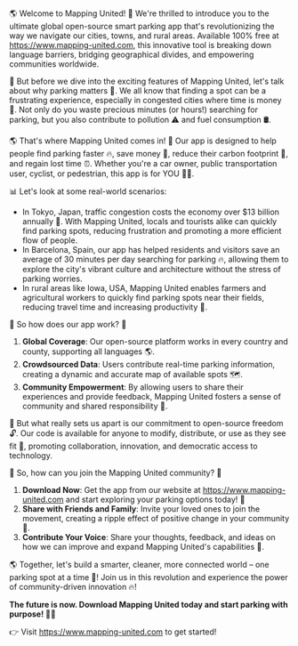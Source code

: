 🌎 Welcome to Mapping United! 🌟 We're thrilled to introduce you to the ultimate global open-source smart parking app that's revolutionizing the way we navigate our cities, towns, and rural areas. Available 100% free at https://www.mapping-united.com, this innovative tool is breaking down language barriers, bridging geographical divides, and empowering communities worldwide.

🌟 But before we dive into the exciting features of Mapping United, let's talk about why parking matters 🚗. We all know that finding a spot can be a frustrating experience, especially in congested cities where time is money 💸. Not only do you waste precious minutes (or hours!) searching for parking, but you also contribute to pollution ⚠️ and fuel consumption 🛢.

🌎 That's where Mapping United comes in! 🤩 Our app is designed to help people find parking faster 🔥, save money 💸, reduce their carbon footprint 🌿, and regain lost time ⏰. Whether you're a car owner, public transportation user, cyclist, or pedestrian, this app is for YOU 🙋‍♂️.

📊 Let's look at some real-world scenarios:

*   In Tokyo, Japan, traffic congestion costs the economy over $13 billion annually 🤯. With Mapping United, locals and tourists alike can quickly find parking spots, reducing frustration and promoting a more efficient flow of people.
*   In Barcelona, Spain, our app has helped residents and visitors save an average of 30 minutes per day searching for parking 🔥, allowing them to explore the city's vibrant culture and architecture without the stress of parking worries.
*   In rural areas like Iowa, USA, Mapping United enables farmers and agricultural workers to quickly find parking spots near their fields, reducing travel time and increasing productivity 🌾.

💬 So how does our app work? 🤔

1.  **Global Coverage**: Our open-source platform works in every country and county, supporting all languages 🌎.
2.  **Crowdsourced Data**: Users contribute real-time parking information, creating a dynamic and accurate map of available spots 🗺️.
3.  **Community Empowerment**: By allowing users to share their experiences and provide feedback, Mapping United fosters a sense of community and shared responsibility 💖.

🌟 But what really sets us apart is our commitment to open-source freedom 🔓. Our code is available for anyone to modify, distribute, or use as they see fit 🤝, promoting collaboration, innovation, and democratic access to technology.

💬 So, how can you join the Mapping United community? 🤗

1.  **Download Now**: Get the app from our website at https://www.mapping-united.com and start exploring your parking options today! 📲
2.  **Share with Friends and Family**: Invite your loved ones to join the movement, creating a ripple effect of positive change in your community 👫.
3.  **Contribute Your Voice**: Share your thoughts, feedback, and ideas on how we can improve and expand Mapping United's capabilities 💬.

🌎 Together, let's build a smarter, cleaner, more connected world – one parking spot at a time 🚀! Join us in this revolution and experience the power of community-driven innovation 🔥!

**The future is now. Download Mapping United today and start parking with purpose! 🚗💖**

👉 Visit https://www.mapping-united.com to get started!